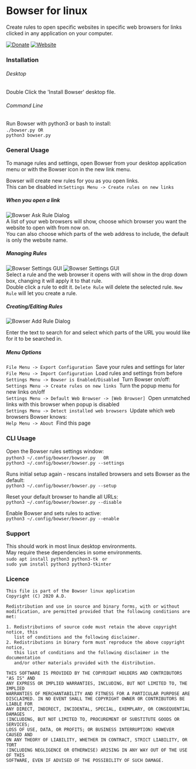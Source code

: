 # Bowser for linux

Create rules to open specific websites in specific web browsers for links clicked in any application on your computer.

[![Donate](https://img.shields.io/badge/Donate-PayPal-green.svg)](https://paypal.me/deltadevelopments)
[![Website](https://img.shields.io/badge/Bowser-Homepage-blue)](https://github.com/blipk/Bowser)


### Installation

###### Desktop
Double Click the 'Install Bowser' desktop file.

###### Command Line
Run Bowser with python3 or bash to install:<br/>
 ```./bowser.py``` &nbsp;```OR```<br/>
 ```python3 bowser.py```  

### General Usage

To manage rules and settings, open Bowser from your desktop application menu or with the Bowser icon in the new link menu.<br/>

Bowser will create new rules for you as you open links.<br/>
This can be disabled in:```Settings Menu -> Create rules on new links```<br/>

##### When you open a link

![Bowser Ask Rule Dialog](doc/BowserAskRuleGUI.png?raw=true "Screenshot of Bowser Add Rule Dialog")
<br/>
A list of your web browsers will show, choose which browser you want the website to open with from now on.<br>
You can also choose which parts of the web address to include, the default is only the website name.<br/>

##### Managing Rules

![Bowser Settings GUI](doc/BowserGUI.png?raw=true "Screenshot of Bowser Settings GUI")
![Bowser Settings GUI](doc/BowserGUI2.png?raw=true "Screenshot of Bowser Settings GUI")
<br/>
 Select a rule and the web browser it opens with will show in the drop down box, changing it will apply it to that rule.<br/>
 Double click a rule to edit it. ```Delete Rule``` will delete the selected rule. ```New Rule``` will let you create a rule.<br/>


##### Creating/Editing Rules

![Bowser Add Rule Dialog](doc/BowserAddRuleGUI.png?raw=true "Screenshot of Bowser Add Rule Dialog")
<br/>

Enter the text to search for and select which parts of the URL you would like for it to be searched in.

##### Menu Options
```File Menu -> Export Configuration```&nbsp; Save your rules and settings for later<br/>
```File Menu -> Import Configuration```&nbsp; Load rules and settings from before<br/>
```Settings Menu -> Bowser is Enabled/Disabled```&nbsp; Turn Bowser on/off: <br/>
```Settings Menu -> Create rules on new links```&nbsp; Turn the popup menu for new links on/off<br/>
```Settings Menu -> Default Web Browser -> [Web Browser]```&nbsp; Open unmatched links with this browser when popup is disabled<br/>
```Settings Menu -> Detect installed web browsers```&nbsp; Update which web browsers Bowser knows:<br/>
```Help Menu -> About```&nbsp; Find this page<br/>

### CLI Usage 

Open the Bowser rules settings window:<br/>
 ```python3 ~/.config/bowser/bowser.py``` &emsp; ```OR```<br/>
 ```python3 ~/.config/bowser/bowser.py --settings```

Runs initial setup again - rescans installed browsers and sets Bowser as the default:<br/>
 ```python3 ~/.config/bowser/bowser.py --setup```

Reset your default browser to handle all URLs:<br/>
 ```python3 ~/.config/bowser/bowser.py --disable```

Enable Bowser and sets rules to active:<br/>
 ```python3 ~/.config/bowser/bowser.py --enable```

### Support

This should work in most linux desktop environments.<br/>
May require these dependencies in some environments.<br/>
```sudo apt install python3 python3-tk ``` ```or``` <br/>
```sudo yum install python3 python3-tkinter```

### Licence

```
This file is part of the Bowser linux application
Copyright (C) 2020 A.D.
```

```
Redistribution and use in source and binary forms, with or without
modification, are permitted provided that the following conditions are met:

1. Redistributions of source code must retain the above copyright notice, this
   list of conditions and the following disclaimer.
2. Redistributions in binary form must reproduce the above copyright notice,
   this list of conditions and the following disclaimer in the documentation
   and/or other materials provided with the distribution.

THIS SOFTWARE IS PROVIDED BY THE COPYRIGHT HOLDERS AND CONTRIBUTORS "AS IS" AND
ANY EXPRESS OR IMPLIED WARRANTIES, INCLUDING, BUT NOT LIMITED TO, THE IMPLIED
WARRANTIES OF MERCHANTABILITY AND FITNESS FOR A PARTICULAR PURPOSE ARE
DISCLAIMED. IN NO EVENT SHALL THE COPYRIGHT OWNER OR CONTRIBUTORS BE LIABLE FOR
ANY DIRECT, INDIRECT, INCIDENTAL, SPECIAL, EXEMPLARY, OR CONSEQUENTIAL DAMAGES
(INCLUDING, BUT NOT LIMITED TO, PROCUREMENT OF SUBSTITUTE GOODS OR SERVICES;
LOSS OF USE, DATA, OR PROFITS; OR BUSINESS INTERRUPTION) HOWEVER CAUSED AND
ON ANY THEORY OF LIABILITY, WHETHER IN CONTRACT, STRICT LIABILITY, OR TORT
(INCLUDING NEGLIGENCE OR OTHERWISE) ARISING IN ANY WAY OUT OF THE USE OF THIS
SOFTWARE, EVEN IF ADVISED OF THE POSSIBILITY OF SUCH DAMAGE.
```
